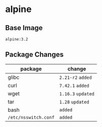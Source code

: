# alpine

## Base Image
`alpine:3.2`

## Package Changes
|  package             |  change            |
| -------------------- | ------------------ |
| glibc                | `2.21-r2` `added`  |
| curl                 | `7.42.1` `added`   |
| wget                 | `1.16.3` `updated` |
| tar                  | `1.28` `updated`   |
| bash                 | `added`            |
| `/etc/nsswitch.conf` | `added`            |